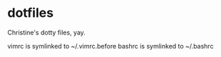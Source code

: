 dotfiles
========

Christine's dotty files, yay.

vimrc is symlinked to ~/.vimrc.before
bashrc is symlinked to ~/.bashrc
